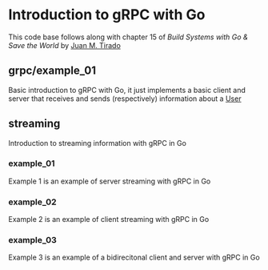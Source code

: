 # Introduction to gRPC with Go

This code base follows along with chapter 15 of *Build Systems with Go & Save the World* by [Juan M. Tirado](https://github.com/juanmanuel-tirado)

## grpc/example_01

Basic introduction to gRPC with Go, it just implements a basic client and server that receives and sends (respectively) information about a [User](grpc/example_01/user.proto)

## streaming

Introduction to streaming information with gRPC in Go

### example_01

Example 1 is an example of server streaming with gRPC in Go

### example_02

Example 2 is an example of client streaming with gRPC in Go

### example_03

Example 3 is an example of a bidirecitonal client and server with gRPC in Go
